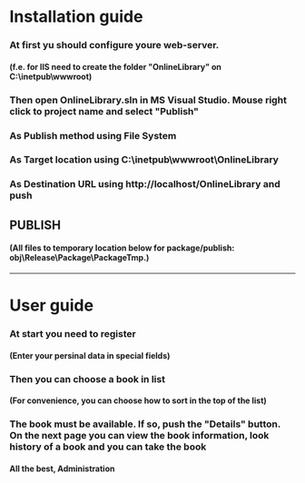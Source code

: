 <h1>Installation guide</h1>
<h3>At first yu should configure youre web-server.</h3>
<h4>(f.e. for IIS need to create the folder "OnlineLibrary" on C:\inetpub\wwwroot)</h4>
<h3>Then open OnlineLibrary.sln in MS Visual Studio. Mouse right click to project name and select "Publish"</h3>
<h3>As Publish method using File System</h3>
<h3>As Target location using C:\inetpub\wwwroot\OnlineLibrary</h3>
<h3>As Destination URL using http://localhost/OnlineLibrary and push <h2>PUBLISH</h2></h3>
<h4>(All files to temporary location below for package/publish: obj\Release\Package\PackageTmp.)</h4>
<hr />
<h1>User guide</h1>
<h3>At start you need to register</h3>
<h4>(Enter your persinal data in special fields)</h4>
<h3>Then you can choose a book in list</h3>
<h4>(For convenience, you can choose how to sort in the top of the list)</h4>
<h3>The book must be available. If so, push the "Details" button.
On the next page you can view the book information, look history of a book and you can take the book</h3>
<h4>All the best, Administration</h4>

